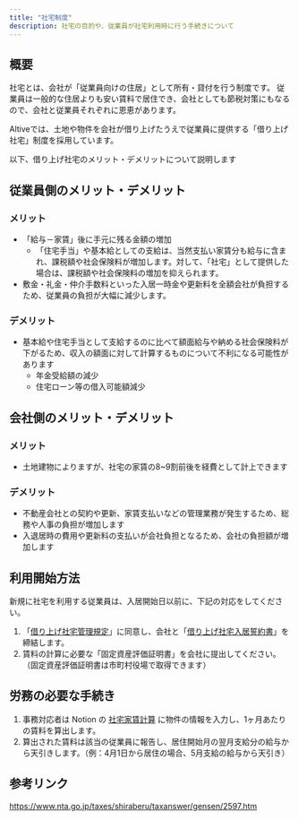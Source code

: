 ```yaml
---
title: "社宅制度"
description: 社宅の目的や、従業員が社宅利用時に行う手続きについて
---
```


## 概要
社宅とは、会社が「従業員向けの住居」として所有・貸付を行う制度です。
従業員は一般的な住居よりも安い賃料で居住でき、会社としても節税対策にもなるので、会社と従業員それぞれに恩恵があります。

Altiveでは、土地や物件を会社が借り上げたうえで従業員に提供する「借り上げ社宅」制度を採用しています。

以下、借り上げ社宅のメリット・デメリットについて説明します

## 従業員側のメリット・デメリット

### メリット
- 「給与－家賃」後に手元に残る金額の増加
  - 「住宅手当」や基本給としての支給は、当然支払い家賃分も給与に含まれ、課税額や社会保険料が増加します。対して、「社宅」として提供した場合は、課税額や社会保険料の増加を抑えられます。
- 敷金・礼金・仲介手数料といった入居一時金や更新料を全額会社が負担するため、従業員の負担が大幅に減少します。

### デメリット
- 基本給や住宅手当として支給するのに比べて額面給与や納める社会保険料が下がるため、収入の額面に対して計算するものについて不利になる可能性があります
  - 年金受給額の減少
  - 住宅ローン等の借入可能額減少

## 会社側のメリット・デメリット

### メリット
- 土地建物によりますが、社宅の家賃の8~9割前後を経費として計上できます

### デメリット
- 不動産会社との契約や更新、家賃支払いなどの管理業務が発生するため、総務や人事の負担が増加します
- 入退居時の費用や更新料の支払いが会社負担となるため、会社の負担額が増加します

## 利用開始方法
新規に社宅を利用する従業員は、入居開始日以前に、下記の対応をしてください。
1. 「[借り上げ社宅管理規定](https://drive.google.com/file/d/1RKRVa_5S62aKOCKRueqyTOn8vrlbzghM/view?usp=drive_link)」に同意し、会社と「[借り上げ社宅入居誓約書](https://drive.google.com/file/d/16jD5wUkQQuQBpCRImD_KA2t4WEGK6Lg1/view?usp=drive_link)」を締結します。
2. 賃料の計算に必要な「固定資産評価証明書」を会社に提出してください。（固定資産評価証明書は市町村役場で取得できます）

## 労務の必要な手続き
1. 事務対応者は Notion の [社宅家賃計算](https://www.notion.so/20df517455094bda9a995e99d71d6526?pvs=21) に物件の情報を入力し、1ヶ月あたりの賃料を算出します。
2. 算出された賃料は該当の従業員に報告し、居住開始月の翌月支給分の給与から天引きします。（例：4月1日から居住の場合、5月支給の給与から天引き）

## 参考リンク
https://www.nta.go.jp/taxes/shiraberu/taxanswer/gensen/2597.htm
